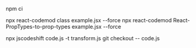 npm ci

npx react-codemod class example.jsx --force
npx react-codemod React-PropTypes-to-prop-types example.jsx --force


npx jscodeshift code.js -t transform.js
git checkout -- code.js